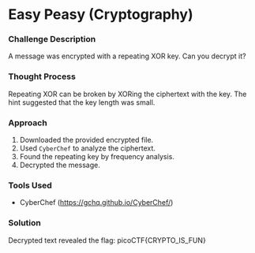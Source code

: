 # Easy Peasy (Cryptography)

### Challenge Description
A message was encrypted with a repeating XOR key. Can you decrypt it?

### Thought Process
Repeating XOR can be broken by XORing the ciphertext with the key. The hint suggested that the key length was small.

### Approach
1. Downloaded the provided encrypted file.
2. Used `CyberChef` to analyze the ciphertext.
3. Found the repeating key by frequency analysis.
4. Decrypted the message.

### Tools Used
- CyberChef (https://gchq.github.io/CyberChef/)

### Solution
Decrypted text revealed the flag:
picoCTF{CRYPTO_IS_FUN}

